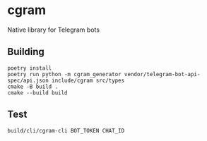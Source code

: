 # cgram
Native library for Telegram bots

## Building
```
poetry install
poetry run python -m cgram_generator vendor/telegram-bot-api-spec/api.json include/cgram src/types
cmake -B build .
cmake --build build
```

## Test
```
build/cli/cgram-cli BOT_TOKEN CHAT_ID
```
